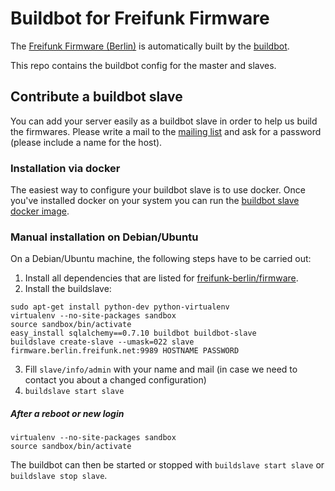 # Buildbot for Freifunk Firmware

The [Freifunk Firmware (Berlin)](https://github.com/freifunk-berlin/firmware) is automatically built by the [buildbot](http://buildbot.berlin.freifunk.net).

This repo contains the buildbot config for the master and slaves.

## Contribute a buildbot slave
You can add your server easily as a buildbot slave in order to help us build the firmwares. Please write a mail to the [mailing list](http://lists.berlin.freifunk.net/cgi-bin/mailman/listinfo/berlin) and ask for a password (please include a name for the host).

### Installation via docker
The easiest way to configure your buildbot slave is to use docker. Once you've installed docker on your system you can run the [buildbot slave docker image](https://github.com/freifunk-berlin/buildbot-slave-docker).

### Manual installation on Debian/Ubuntu
On a Debian/Ubuntu machine, the following steps have to be carried out:

1. Install all dependencies that are listed for [freifunk-berlin/firmware](https://github.com/freifunk-berlin/firmware).
2. Install the buildslave:

  ```
  sudo apt-get install python-dev python-virtualenv
  virtualenv --no-site-packages sandbox
  source sandbox/bin/activate
  easy_install sqlalchemy==0.7.10 buildbot buildbot-slave
  buildslave create-slave --umask=022 slave firmware.berlin.freifunk.net:9989 HOSTNAME PASSWORD
  ```
3. Fill `slave/info/admin` with your name and mail (in case we need to contact you about a changed configuration)
4. ```buildslave start slave```

##### After a reboot or new login
```
virtualenv --no-site-packages sandbox
source sandbox/bin/activate
```
The buildbot can then be started or stopped with
```buildslave start slave``` or ```buildslave stop slave```.
